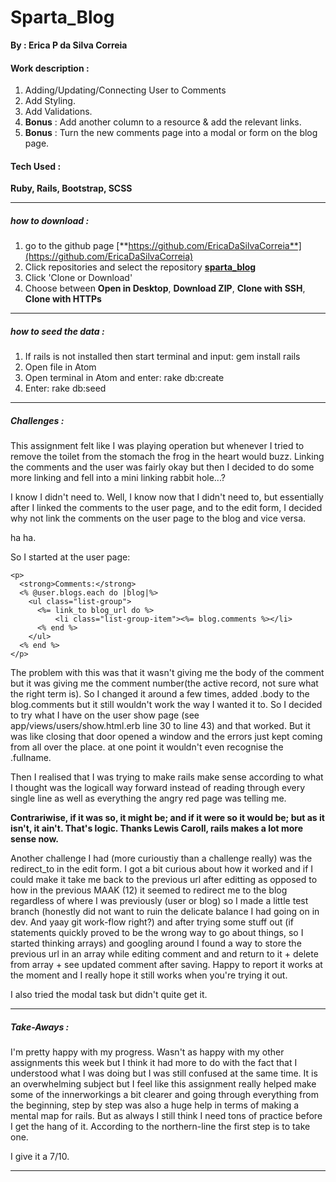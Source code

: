# Sparta_Blog

**By : Erica P da Silva Correia**

#### Work description :

1. Adding/Updating/Connecting User to Comments
2. Add Styling.
3. Add Validations.
4. **Bonus** : Add another column to a resource & add the relevant links.
5. **Bonus** : Turn the new comments page into a modal or form on the blog page.


#### Tech Used :
**Ruby, Rails, Bootstrap, SCSS**

-----
##### how to download :


1. go to the github page [**https://github.com/EricaDaSilvaCorreia**](https://github.com/EricaDaSilvaCorreia)
2. Click repositories and select the repository [**sparta_blog**](https://github.com/EricaDaSilvaCorreia/sparta_blog)
3. Click 'Clone or Download'
4. Choose between **Open in Desktop**, **Download ZIP**, **Clone with SSH**, **Clone with HTTPs**

-----

##### how to seed the data :


1. If rails is not installed then start terminal and input: gem install rails
2. Open file in Atom
3. Open terminal in Atom and enter: rake db:create
4. Enter: rake db:seed

-----

##### Challenges :

This assignment felt like I was playing operation but whenever I tried to remove the toilet from the stomach the frog in the heart would buzz. Linking the comments and the user was fairly okay but then I decided to do some more linking and fell into a mini linking rabbit hole...? 

I know I didn't need to. Well, I know now that I didn't need to, but essentially after I linked the comments to the user page, and to the edit form, I decided why not link the comments on the user page to the blog and vice versa.

ha ha.

So I started at the user page:

~~~
<p>
  <strong>Comments:</strong>
  <% @user.blogs.each do |blog|%>
    <ul class="list-group">
      <%= link_to blog_url do %>
          <li class="list-group-item"><%= blog.comments %></li>
      <% end %>
    </ul>
  <% end %>
</p>

~~~

The problem with this was that it wasn't giving me the body of the comment but it was giving me the comment number(the active record, not sure what the right term is). So I changed it around a few times, added .body to the blog.comments but it still wouldn't work the way I wanted it to. So I decided to try what I have on the user show page (see app/views/users/show.html.erb line 30 to line 43) and that worked. But it was like closing that door opened a window and the errors just kept coming from all over the place. at one point it wouldn't even recognise the .fullname. 

Then I realised that I was trying to make rails make sense according to what I thought was the logicall way forward instead of reading through every single line as well as everything the angry red page was telling me.

**Contrariwise, if it was so, it might be; and if it were so it would be; but as it isn't, it ain't. That's logic. Thanks Lewis Caroll, rails makes a lot more sense now.**

Another challenge I had (more curioustiy than a challenge really) was the redirect_to in the edit form. I got a bit curious about how it worked and if I could make it take me back to the previous url after editting as opposed to how in the previous MAAK (12) it seemed to redirect me to the blog regardless of where I was previously (user or blog) so I made a little test branch (honestly did not want to ruin the delicate balance I had going on in dev. And yaay git work-flow right?) and after trying some stuff out (if statements quickly proved to be the wrong way to go about things, so I started thinking arrays) and googling around I found a way to store the previous url in an array while editing comment and and return to it + delete from array + see updated comment after saving. Happy to report it works at the moment and I really hope it still works when you're trying it out.

I also tried the modal task but didn't quite get it.

-----

##### Take-Aways :

I'm pretty happy with my progress. Wasn't as happy with my other assignments this week but I think it had more to do with the fact that I understood what I was doing but I was still confused at the same time. It is an overwhelming subject but I feel like this assignment really helped make some of the innerworkings a bit clearer and going through everything from the beginning, step by step was also a huge help in terms of making a mental map for rails. But as always I still think I need tons of practice before I get the hang of it. According to the northern-line the first step is to take one.

I give it a 7/10. 

-----
